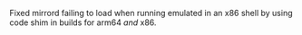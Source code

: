 Fixed mirrord failing to load when running emulated in an x86 shell by using code shim in builds for arm64 *and* x86.